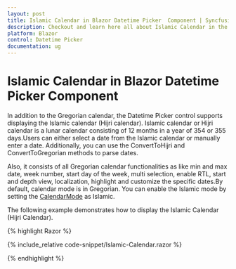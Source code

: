 ```yaml
---
layout: post
title: Islamic Calendar in Blazor Datetime Picker  Component | Syncfusion
description: Checkout and learn here all about Islamic Calendar in the Syncfusion Blazor Datetime Picker  component and much more.
platform: Blazor
control: Datetime Picker
documentation: ug
---
```


# Islamic Calendar in Blazor Datetime Picker  Component

In addition to the Gregorian calendar, the Datetime Picker  control supports displaying the Islamic calendar (Hijri calendar). Islamic calendar or Hijri calendar is a lunar calendar consisting of 12 months in a year of 354 or 355 days.Users can either select a date from the Islamic calendar or manually enter a date. Additionally, you can use the ConvertToHijri and ConvertToGregorian methods to parse dates.

Also, it consists of all Gregorian calendar functionalities as like min and max date, week number, start day of the week, multi selection, enable RTL, start and depth view, localization, highlight and customize the specific dates.By default, calendar mode is in Gregorian. You can enable the Islamic mode by setting the [CalendarMode](https://help.syncfusion.com/cr/blazor/Syncfusion.Blazor.Calendars.SfDateTimePicker-1.html#Syncfusion_Blazor_Calendars_SfDateTimePicker_1_CalendarMode) as Islamic.

The following example demonstrates how to display the Islamic Calendar (Hijri Calendar).

{% highlight Razor %}

{% include_relative code-snippet/Islamic-Calendar.razor %}

{% endhighlight %} 
